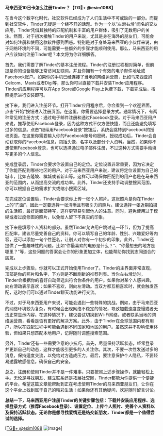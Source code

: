 **马来西亚10日卡怎么注册Tinder？【TG💪+ @esim1088】**

在当今这个数字化时代，社交软件已经成为了人们生活中不可或缺的一部分。而提到社交软件，Tinder无疑是一个绕不开的话题。作为一个以“左滑右滑”闻名的交友应用，Tinder凭借其独特的匹配机制和丰富的用户群体，吸引了无数用户的关注。然而，对于初次接触Tinder的用户来说，尤其是身在海外的朋友们，可能会对如何注册和使用这款软件感到困惑。特别是对于身处马来西亚的小伙伴来说，由于网络环境的不同，可能需要一些额外的步骤才能顺利使用。那么，马来西亚的用户应该如何注册Tinder呢？本文将为你详细解答。

首先，我们需要了解Tinder的基本注册流程。Tinder的注册过程相对简单，但前提是你的设备能够正常访问互联网，并且你拥有一个有效的电子邮件地址或Facebook账户。如果你的手机已经连接了当地的网络运营商，比如马来西亚的Celcom、Maxis或者Digi等，那么你可以直接下载并安装Tinder应用程序。Tinder的应用程序可以在App Store或Google Play上免费下载，下载完成后，按照提示进行安装即可。

接下来，我们进入注册环节。打开Tinder应用程序后，你会看到一个欢迎界面，点击“开始”按钮进入注册页面。在这里，你需要选择登录方式。通常情况下，有两种常见的注册方式：通过电子邮件注册和通过Facebook登录。对于马来西亚用户来说，推荐使用Facebook登录，因为这种方式不仅方便快捷，而且还能避免填写过多的信息。点击“继续用Facebook登录”按钮后，系统会跳转到Facebook的授权页面，在这里你需要输入你的Facebook账号和密码。授权成功后，Tinder会自动获取你的Facebook信息，包括头像、名字以及部分个人资料。当然，如果你不想使用Facebook登录，也可以选择通过电子邮件注册，不过这种方式需要手动填写更多的个人信息。

完成登录后，Tinder会要求你设置自己的定位。定位设置非常重要，因为它决定了你能匹配到哪些地区的用户。对于马来西亚用户来说，建议将定位设置为自己的城市，比如吉隆坡、槟城或者新山等。这样可以确保你匹配到的用户也是在马来西亚的范围内，从而提高交流的成功率。此外，Tinder还支持手动调整搜索范围，你可以根据自己的需求扩大或缩小搜索区域。

在完成定位设置后，Tinder会要求你上传一张个人照片。这张照片是你在Tinder上的“门面”，因此一定要选择一张清晰且有吸引力的照片。建议选择一张近期拍摄的生活照，最好是面部特写，这样更容易引起他人的注意。同时，避免使用过于模糊或者过度修图的照片，以免给人留下不真实的印象。

接下来是填写个人资料的部分。虽然Tinder允许用户跳过这一环节，但为了提高匹配率，建议尽量完善自己的资料。你可以填写自己的年龄、性别、兴趣爱好等内容，还可以添加一句个性签名，让别人对你有一个初步的印象。此外，Tinder还提供了一些趣味性的问题，比如“你最喜欢的电影是什么？”、“你最想去的地方是哪里？”等，这些问题的答案会让你的形象更加立体，也能帮助你找到志同道合的朋友。

完成以上步骤后，你就可以正式开始使用Tinder了。Tinder的主界面非常直观，顶部是你的照片和名字，下方则是不断刷新的推荐列表。当你左右滑动时，Tinder会根据你的喜好自动筛选出符合你条件的用户。如果你对某个人感兴趣，向右滑动表示喜欢；如果不喜欢，则向左滑动。当双方都互相喜欢时，就会触发匹配，这时你们可以通过Tinder聊天功能进行交流。

不过，对于马来西亚用户来说，可能会遇到一些特殊的挑战。例如，由于马来西亚的网络环境较为复杂，有时候会出现网络不稳定的情况，导致加载速度变慢或者无法正常显示内容。在这种情况下，建议尝试切换到Wi-Fi网络，或者联系当地的网络运营商，看看是否有更好的解决方案。此外，由于Tinder在全球范围内都有用户，所以在匹配过程中可能会遇到不同国家和地区的用户。虽然这并不影响使用体验，但如果只想匹配本地用户，记得随时调整搜索范围。

另外，Tinder还有一些需要注意的小技巧。首先，尽量保持活跃状态，经常登录并更新自己的动态，这样才能吸引更多的人关注你。其次，不要一次性发送过多的消息，保持适度交流，以免给对方造成压力。最后，要注意保护个人隐私，不要轻易透露敏感信息，确保自己的安全。

总之，注册和使用Tinder并不是一件难事，只要按照上述步骤操作，就能轻松上手。无论是寻找朋友、建立联系还是拓展社交圈，Tinder都能为你提供一个便捷的平台。希望这篇文章能帮助到正在考虑使用Tinder的马来西亚朋友们，让你在这个平台上找到属于自己的精彩生活！如果你还有其他疑问，欢迎随时留言讨论。

**总结一下，马来西亚用户注册Tinder的关键步骤包括：下载并安装应用程序、选择登录方式（推荐Facebook登录）、设置定位、上传个人照片、完善个人资料以及保持活跃状态。无论你是想寻找爱情还是结交新朋友，Tinder都是一个值得尝试的选择。**

[[TG💪+ @esim1088](https://t.me/s/esim1088) ![Image](https://i.postimg.cc/4NQfJmqS/Snipaste-2025-05-13-00-14-12.png)]